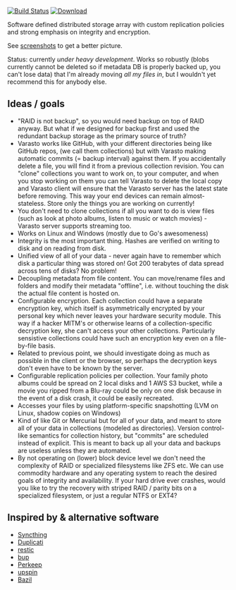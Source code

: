 [![Build Status](https://img.shields.io/travis/function61/varasto.svg?style=for-the-badge)](https://travis-ci.org/function61/varasto)
[![Download](https://img.shields.io/bintray/v/function61/dl/varasto.svg?style=for-the-badge&label=Download)](https://bintray.com/function61/dl/varasto/_latestVersion#files)

Software defined distributed storage array with custom replication policies and strong
emphasis on integrity and encryption.

See [screenshots](docs/screenshots.md) to get a better picture.

Status: currently *under heavy development*. Works so robustly (blobs currently cannot be
deleted so if metadata DB is properly backed up, you can't lose data) that I'm already
moving *all my files in*, but I wouldn't yet recommend this for anybody else.


Ideas / goals
-------------

- "RAID is not backup", so you would need backup on top of RAID anyway. But what if we
  designed for backup first and used the redundant backup storage as the primary source of truth?
- Varasto works like GitHub, with your different directories being like GitHub repos,
  (we call them collections) but with Varasto making automatic commits (= backup interval)
  against them. If you accidentally delete a file, you will find it from a previous
  collection revision. You can "clone" collections you want to work on, to your computer,
  and when you stop working on them you can tell Varasto to delete the local copy and
  Varasto client will ensure that the Varasto server has the latest state before removing.
  This way your end devices can remain almost-stateless. Store only the things you are
  working on currently!
- You don't need to clone collections if all you want to do is view files (such as look at
  photo albums, listen to music or watch movies) - Varasto server supports streaming too.
- Works on Linux and Windows (mostly due to Go's awesomeness)
- Integrity is the most important thing. Hashes are verified on writing to disk and on
  reading from disk.
- Unified view of all of your data - never again have to remember which disk a particular
  thing was stored on! Got 200 terabytes of data spread across tens of disks? No problem!
- Decoupling metadata from file content. You can move/rename files and folders and modify
  their metadata "offline", i.e. without touching the disk the actual file content is hosted on.
- Configurable encryption. Each collection could have a separate encryption key, which itself
  is asymmetrically encrypted by your personal key which never leaves your hardware security
  module. This way if a hacker MITM's or otherwise learns of a collection-specific
  decryption key, she can't access your other collections. Particularly sensistive collections
  could have such an encryption key even on a file-by-file basis.
- Related to previous point, we should investigate doing as much as possible in the client
  or the browser, so perhaps the decryption keys don't even have to be known by the server.
- Configurable replication policies per collection. Your family photo albums could be
  spread on 2 local disks and 1 AWS S3 bucket, while a movie you ripped from a Blu-ray could
  be only on one disk because in the event of a disk crash, it could be easily recreated.
- Accesses your files by using platform-specific snapshotting
  (LVM on Linux, shadow copies on Windows)
- Kind of like Git or Mercurial but for all of your data, and meant to store all of your
  data in collections (modeled as directories). Version control-like semantics for
  collection history, but "commits" are scheduled instead of explicit. This is meant to
  back up all your data and backups are useless unless they are automated.
- By not operating on (lower) block device level we don't need the complexity of RAID or
  specialized filesystems like ZFS etc. We can use commodity hardware and any operating
  system to reach the desired goals of integrity and availability. If your hard drive ever
  crashes, would you like to try the recovery with striped RAID / parity bits on a
  specialized filesystem, or just a regular NTFS or EXT4?


Inspired by & alternative software
----------------------------------

- [Syncthing](https://syncthing.net/)
- [Duplicati](https://www.duplicati.com/)
- [restic](https://restic.net/)
- [bup](https://github.com/bup/bup)
- [Perkeep](https://perkeep.org/doc/overview)
- [upspin](https://upspin.io/doc/arch.md)
- [Bazil](https://bazil.org/)
